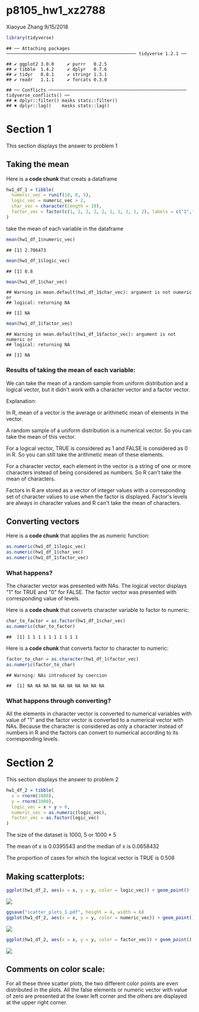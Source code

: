 p8105\_hw1\_xz2788
================
Xiaoyue Zhang
9/15/2018

``` r
library(tidyverse)
```

    ## ── Attaching packages ───────────────────────────────────────────────── tidyverse 1.2.1 ──

    ## ✔ ggplot2 3.0.0     ✔ purrr   0.2.5
    ## ✔ tibble  1.4.2     ✔ dplyr   0.7.6
    ## ✔ tidyr   0.8.1     ✔ stringr 1.3.1
    ## ✔ readr   1.1.1     ✔ forcats 0.3.0

    ## ── Conflicts ──────────────────────────────────────────────────── tidyverse_conflicts() ──
    ## ✖ dplyr::filter() masks stats::filter()
    ## ✖ dplyr::lag()    masks stats::lag()

Section 1
=========

This section displays the answer to problem 1

Taking the mean
---------------

Here is a **code chunk** that creats a dataframe

``` r
hw1_df_1 = tibble(
  numeric_vec = runif(10, 0, 5),
  logic_vec = numeric_vec > 2,
  char_vec = character(length = 10),
  factor_vec = factor(c(1, 2, 2, 2, 2, 1, 1, 3, 1, 2), labels = c("I","II","III"))
)
```

take the mean of each variable in the dataframe

``` r
mean(hw1_df_1$numeric_vec)
```

    ## [1] 2.786473

``` r
mean(hw1_df_1$logic_vec)
```

    ## [1] 0.8

``` r
mean(hw1_df_1$char_vec)
```

    ## Warning in mean.default(hw1_df_1$char_vec): argument is not numeric or
    ## logical: returning NA

    ## [1] NA

``` r
mean(hw1_df_1$factor_vec)
```

    ## Warning in mean.default(hw1_df_1$factor_vec): argument is not numeric or
    ## logical: returning NA

    ## [1] NA

### Results of taking the mean of each variable:

We can take the mean of a random sample from uniform distribution and a logical vector, but it didn't work with a character vector and a factor vector.

Explanation:

In R, mean of a vector is the average or arithmetic mean of elements in the vector.

A random sample of a uniform distribution is a numerical vector. So you can take the mean of this vector.

For a logical vector, TRUE is considered as 1 and FALSE is considered as 0 in R. So you can still take the arithmetic mean of these elements.

For a character vector, each element in the vector is a string of one or more characters instead of being considered as numbers. So R can't take the mean of characters.

Factors in R are stored as a vector of integer values with a corresponding set of character values to use when the factor is displayed. Factor's levels are always in character values and R can't take the mean of characters.

Converting vectors
------------------

Here is a **code chunk** that applies the as.numeric function:

``` r
as.numeric(hw1_df_1$logic_vec)
as.numeric(hw1_df_1$char_vec)
as.numeric(hw1_df_1$factor_vec)
```

### What happens?

The character vector was presented with NAs. The logical vector displays "1" for TRUE and "0" for FALSE. The factor vector was presented with corresponding value of levels.

Here is a **code chunk** that converts character variable to factor to numeric:

``` r
char_to_factor = as.factor(hw1_df_1$char_vec)
as.numeric(char_to_factor)
```

    ##  [1] 1 1 1 1 1 1 1 1 1 1

Here is a **code chunk** that converts factor to character to numeric:

``` r
factor_to_char = as.character(hw1_df_1$factor_vec)
as.numeric(factor_to_char)
```

    ## Warning: NAs introduced by coercion

    ##  [1] NA NA NA NA NA NA NA NA NA NA

### What happens through converting?

All the elements in character vector is converted to numerical variables with value of "1" and the factor vector is converted to a numerical vector with NAs. Because the character is considered as only a character instead of numbers in R and the factors can convert to numerical according to its corresponding levels.

Section 2
=========

This section displays the answer to problem 2

``` r
hw1_df_2 = tibble(
  x = rnorm(1000),
  y = rnorm(1000),
  logic_vec = x + y > 0,
  numeric_vec = as.numeric(logic_vec),
  factor_vec = as.factor(logic_vec)
)
```

The size of the dataset is 1000, 5 or 1000 \* 5

The mean of x is 0.0395543 and the median of x is 0.0658432

The proportion of cases for which the logical vector is TRUE is 0.508

Making scatterplots:
--------------------

``` r
ggplot(hw1_df_2, aes(x = x, y = y, color = logic_vec)) + geom_point()
```

![](p8105_hw1_xz2788_files/figure-markdown_github/scatterplots-1.png)

``` r
ggsave("scatter_plots_1.pdf", height = 4, width = 6)
ggplot(hw1_df_2, aes(x = x, y = y, color = numeric_vec)) + geom_point()
```

![](p8105_hw1_xz2788_files/figure-markdown_github/scatterplots-2.png)

``` r
ggplot(hw1_df_2, aes(x = x, y = y, color = factor_vec)) + geom_point()
```

![](p8105_hw1_xz2788_files/figure-markdown_github/scatterplots-3.png)

Comments on color scale:
------------------------

For all these three scatter plots, the two different color points are even distributed in the plots. All the false elements or numeric vector with value of zero are presented at the lower left corner and the others are displayed at the upper right corner.
